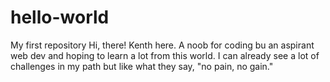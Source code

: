 # hello-world
My first repository
Hi, there! Kenth here. A noob for coding bu an aspirant web dev and hoping to learn a lot from this world. I can already see a lot of challenges in my path but like what they say, "no pain, no gain." 
